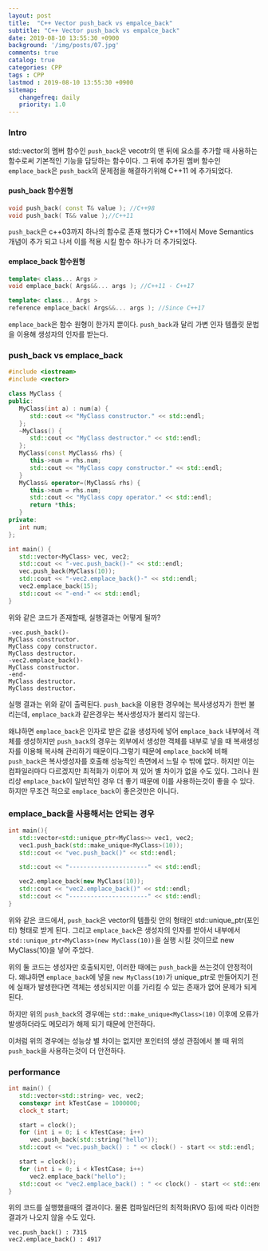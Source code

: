 ```yaml
---
layout: post
title:  "C++ Vector push_back vs empalce_back"
subtitle: "C++ Vector push_back vs empalce_back"
date: 2019-08-10 13:55:30 +0900
background: '/img/posts/07.jpg'
comments: true
catalog: true
categories: CPP
tags : CPP
lastmod : 2019-08-10 13:55:30 +0900
sitemap:
   changefreq: daily
   priority: 1.0
---
```


### Intro

std::vector의 멤버 함수인 `push_back`은 vecotr의 맨 뒤에 요소를 추가할 때 사용하는 함수로써 기본적인 기능을 담당하는 함수이다.
그 뒤에 추가된 멤버 함수인 `emplace_back`은 `push_back`의 문제점을 해결하기위해 C++11 에 추가되었다.

#### push_back 함수원형

```cpp
void push_back( const T& value ); //C++98
void push_back( T&& value );//C++11
```

`push_back`은 c++03까지 하나의 함수로 존재 했다가 C++11에서 Move Semantics 개념이 추가 되고 나서 이를 적용 시킬 함수 하나가 더 추가되었다.

#### emplace_back 함수원형

```cpp
template< class... Args >
void emplace_back( Args&&... args ); //C++11 - C++17

template< class... Args >
reference emplace_back( Args&&... args ); //Since C++17
```

`emplace_back`은 함수 원형이 한가지 뿐이다. `push_back`과 달리 가변 인자 템플릿 문법을 이용해 생성자의 인자를 받는다.

### push_back vs emplace_back

```cpp
#include <iostream>
#include <vector>

class MyClass {
public:
   MyClass(int a) : num(a) {
      std::cout << "MyClass constructor." << std::endl;
   };
   ~MyClass() {
      std::cout << "MyClass destructor." << std::endl;
   };
   MyClass(const MyClass& rhs) {
      this->num = rhs.num;
      std::cout << "MyClass copy constructor." << std::endl;
   }
   MyClass& operator=(MyClass& rhs) {
      this->num = rhs.num;
      std::cout << "MyClass copy operator." << std::endl;
      return *this;
   }
private:
   int num;
};

int main() {
   std::vector<MyClass> vec, vec2;
   std::cout << "-vec.push_back()-" << std::endl;
   vec.push_back(MyClass(10));
   std::cout << "-vec2.emplace_back()-" << std::endl;
   vec2.emplace_back(15);
   std::cout << "-end-" << std::endl;
}
```

위와 같은 코드가 존재할때, 실행결과는 어떻게 될까?

```result
-vec.push_back()-
MyClass constructor.
MyClass copy constructor.
MyClass destructor.
-vec2.emplace_back()-
MyClass constructor.
-end-
MyClass destructor.
MyClass destructor.
```

실행 결과는 위와 같이 출력된다. `push_back`을 이용한 경우에는 복사생성자가 한번 불리는데, `emplace_back`과 같은경우는 복사생성자가 불리지 않는다.

왜냐하면 `emplace_back`은 인자로 받은 값을 생성자에 넣어 `emplace_back` 내부에서 객체를 생성하지만 `push_back`의 경우는 외부에서 생성한 객체를 내부로 넣을 때 복새생성자를 이용해 복사해 관리하기 때문이다.그렇기 때문에 `emplace_back`에 비해 `push_back`은 복사생성자를 호출해 성능적인 측면에서 느릴 수 밖에 없다.
하지만 이는 컴파일러마다 다르겠지만 최적화가 이루어 져 있어 별 차이가 없을 수도 있다. 그러나 원리상 `emplace_back`이 일반적인 경우 더 좋기 때문에 이를 사용하는것이 좋을 수 있다. 하지만 무조건 적으로 `emplace_back`이 좋은것만은 아니다.

### emplace_back을 사용해서는 안되는 경우

```cpp
int main(){
   std::vector<std::unique_ptr<MyClass>> vec1, vec2;
   vec1.push_back(std::make_unique<MyClass>(10));
   std::cout << "vec.push_back()" << std::endl;

   std::cout << "----------------------" << std::endl;

   vec2.emplace_back(new MyClass(10));
   std::cout << "vec2.emplace_back()" << std::endl;
   std::cout << "----------------------" << std::endl;
}
```

위와 같은 코드에서, `push_back`은 vector의 템플릿 안의 형태인 std::unique_ptr(포인터) 형태로 받게 된다. 그리고 `emplace_back`은 생성자의 인자를 받아서 내부에서 `std::unique_ptr<MyClass>(new MyClass(10))`을 실행 시킬 것이므로 new MyClass(10)을 넣어 주었다. 

위의 둘 코드는 생성자만 호출되지만, 이러한 때에는 `push_back`을 쓰는것이 안정적이다. 왜냐하면 `emplace_back`에 넣을 `new MyClass(10)`가 unique_ptr로 만들어지기 전에 실패가 발생한다면 객체는 생성되지만 이를 가리킬 수 있는 존재가 없어 문제가 되게 된다. 

하지만 위의 `push_back`의 경우에는 `std::make_unique<MyClass>(10)` 이후에 오류가 발생하더라도 메모리가 해제 되기 때문에 안전하다.

이처럼 위의 경우에는 성능상 별 차이는 없지만 포인터의 생성 관점에서 볼 때 위의 `push_back`을 사용하는것이 더 안전하다.


### performance 

```cpp
int main() {
   std::vector<std::string> vec, vec2;
   constexpr int kTestCase = 1000000;
   clock_t start;

   start = clock();
   for (int i = 0; i < kTestCase; i++)
      vec.push_back(std::string("hello"));
   std::cout << "vec.push_back() : " << clock() - start << std::endl;

   start = clock();
   for (int i = 0; i < kTestCase; i++)
      vec2.emplace_back("hello");
   std::cout << "vec2.emplace_back() : " << clock() - start << std::endl;
}
```

위의 코드를 실행했을때의 결과이다. 물론 컴파일러단의 최적화(RVO 등)에 따라 이러한 결과가 나오지 않을 수도 있다.

```result
vec.push_back() : 7315
vec2.emplace_back() : 4917
```
